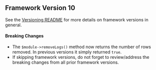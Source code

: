 ## Framework Version 10

See the [Versioning README](README.md) for more details on framework versions in general.

#### Breaking Changes

- The `$module->removeLogs()` method now returns the number of rows removed.  In previous versions it simply returned `true`.
- If skipping framework versions, do not forget to review/address the breaking changes from all prior framework versions.
